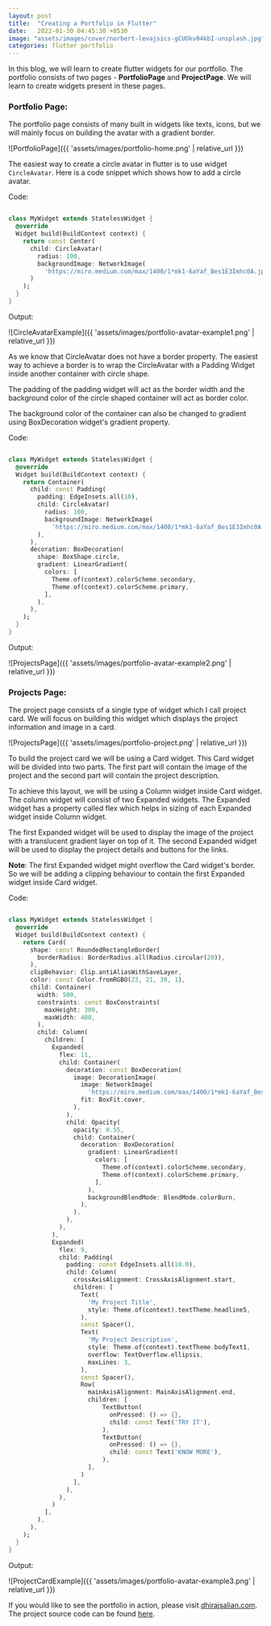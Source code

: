 ```yaml
---
layout: post
title:  "Creating a Portfolio in Flutter"
date:   2022-01-30 04:45:30 +0530
image: "assets/images/cover/norbert-levajsics-gCUOkv04kbI-unsplash.jpg"
categories: flutter portfolio
---
```


In this blog, we will learn to create flutter widgets for our portfolio.
The portfolio consists of two pages - **PortfolioPage** and **ProjectPage**. We will
learn to create widgets present in these pages.

### Portfolio Page:
The portfolio page consists of many built in widgets like texts, icons, but we
will mainly focus on building the avatar with a gradient border.

![PortfolioPage]({{ 'assets/images/portfolio-home.png' | relative_url }})

The easiest way to create a circle avatar in flutter is to use widget `CircleAvatar`.
Here is a code snippet which shows how to add a circle avatar.

Code:

```dart

class MyWidget extends StatelessWidget {
  @override
  Widget build(BuildContext context) {
    return const Center(
      child: CircleAvatar(
        radius: 100,
        backgroundImage: NetworkImage(
          'https://miro.medium.com/max/1400/1*mk1-6aYaf_Bes1E3Imhc0A.jpeg')
      )
    );
  }
}

```

Output:

![CircleAvatarExample]({{ 'assets/images/portfolio-avatar-example1.png' | relative_url }})

As we know that CircleAvatar does not have a border property. The easiest way to 
achieve a border is to wrap the CircleAvatar with a Padding Widget inside another
container with circle shape.

The padding of the padding widget will act as the border width and the background color
of the circle shaped container will act as border color.

The background color of the container can also be changed to gradient using BoxDecoration
widget's gradient property.

Code:

```dart

class MyWidget extends StatelessWidget {
  @override
  Widget build(BuildContext context) {
    return Container(
      child: const Padding(
        padding: EdgeInsets.all(10),
        child: CircleAvatar(
          radius: 100,
          backgroundImage: NetworkImage(
            'https://miro.medium.com/max/1400/1*mk1-6aYaf_Bes1E3Imhc0A.jpeg'),
        ),
      ),
      decoration: BoxDecoration(
        shape: BoxShape.circle,
        gradient: LinearGradient(
          colors: [
            Theme.of(context).colorScheme.secondary,
            Theme.of(context).colorScheme.primary,
          ],
        ),
      ),
    );
  }
}

```

Output:

![ProjectsPage]({{ 'assets/images/portfolio-avatar-example2.png' | relative_url }})

### Projects Page:
The project page consists of a single type of widget which I call project card. We will
focus on building this widget which displays the project information and image in a
card.

![ProjectsPage]({{ 'assets/images/portfolio-project.png' | relative_url }})

To build the project card we will be using a Card widget. This Card widget will be
divided into two parts. The first part will contain the image of the project and the 
second part will contain the project description.

To achieve this layout, we will be using a Column widget inside Card widget. The
column widget will consist of two Expanded widgets. The Expanded widget has a property
called flex which helps in sizing of each Expanded widget inside Column widget.

The first Expanded widget will be used to display the image of the project with a
translucent gradient layer on top of it. The second Expanded widget will be used to
display the project details and buttons for the links.

**Note**: The first Expanded widget might overflow the Card widget's border. So we will be
adding a clipping behaviour to contain the first Expanded widget inside Card widget.

Code:
```dart

class MyWidget extends StatelessWidget {
  @override
  Widget build(BuildContext context) {
    return Card(
      shape: const RoundedRectangleBorder(
        borderRadius: BorderRadius.all(Radius.circular(20)),
      ),
      clipBehavior: Clip.antiAliasWithSaveLayer,
      color: const Color.fromRGBO(23, 21, 30, 1),
      child: Container(
        width: 500,
        constraints: const BoxConstraints(
          maxHeight: 300,
          maxWidth: 400,
        ),
        child: Column(
          children: [
            Expanded(
              flex: 11,
              child: Container(
                decoration: const BoxDecoration(
                  image: DecorationImage(
                    image: NetworkImage(
                      'https://miro.medium.com/max/1400/1*mk1-6aYaf_Bes1E3Imhc0A.jpeg'),
                    fit: BoxFit.cover,
                  ),
                ),
                child: Opacity(
                  opacity: 0.55,
                  child: Container(
                    decoration: BoxDecoration(
                      gradient: LinearGradient(
                        colors: [
                          Theme.of(context).colorScheme.secondary,
                          Theme.of(context).colorScheme.primary,
                        ],
                      ),
                      backgroundBlendMode: BlendMode.colorBurn,
                    ),
                  ),
                ),
              ),
            ),
            Expanded(
              flex: 9,
              child: Padding(
                padding: const EdgeInsets.all(10.0),
                child: Column(
                  crossAxisAlignment: CrossAxisAlignment.start,
                  children: [
                    Text(
                      'My Project Title',
                      style: Theme.of(context).textTheme.headline5,
                    ),
                    const Spacer(),
                    Text(
                      'My Project Description',
                      style: Theme.of(context).textTheme.bodyText1,
                      overflow: TextOverflow.ellipsis,
                      maxLines: 3,
                    ),
                    const Spacer(),
                    Row(
                      mainAxisAlignment: MainAxisAlignment.end,
                      children: [
                          TextButton(
                            onPressed: () => {},
                            child: const Text('TRY IT'),
                          ),
                          TextButton(
                            onPressed: () => {},
                            child: const Text('KNOW MORE'),
                          ),
                      ],
                    )
                  ],
                ),
              ),
            )
          ],
        ),
      ),
    );
  }
}
```

Output:

![ProjectCardExample]({{ 'assets/images/portfolio-avatar-example3.png' | relative_url }})

If you would like to see the portfolio in action, please visit 
[dhirajsalian.com](https://dhirajsalian.com). The project source code can be found
[here](https://github.com/dhiraj-salian/portfolio).